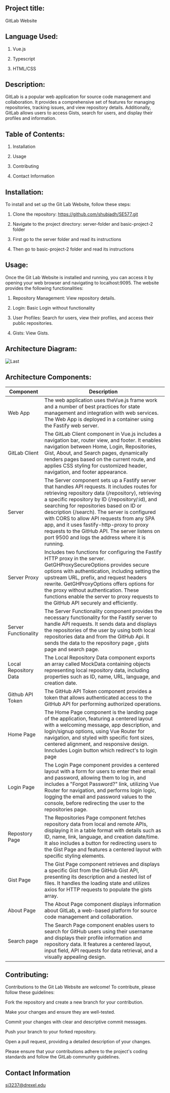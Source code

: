 **Project title:**
--------------------------------------------------------------------------------------------------------------------------------------------------------------------------------------------

 GitLab Website

**Language Used:**
--------------------------------------------------------------------------------------------------------------------------------------------------------------------------------------------

1. Vue.js

2. Typescript

3. HTML/CSS

**Description:** 
--------------------------------------------------------------------------------------------------------------------------------------------------------------------------------------------

GitLab is a popular web application  for source code management and collaboration. It provides a comprehensive set of features for managing repositories, tracking issues, and view repository details. Additionally, GitLab allows users to access Gists, search for users, and display their profiles and information.

**Table of Contents:**
--------------------------------------------------------------------------------------------------------------------------------------------------------------------------------------------

1. Installation

2. Usage

3. Contributing

4. Contact Information

**Installation:**
--------------------------------------------------------------------------------------------------------------------------------------------------------------------------------------------

To install and set up the Git Lab Website, follow these steps:

1. Clone the repository: https://github.com/shubjadh/SE577.git
 
2. Navigate to the project directory: server-folder and basic-project-2 folder

3. First go to the server folder and read its instructions

4. Then go to basic-project-2 folder and read its instructions

**Usage:**
--------------------------------------------------------------------------------------------------------------------------------------------------------------------------------------------

Once the Git Lab Website is installed and running, you can access it by opening your web browser and navigating to localhost:9095. The website provides the following functionalities:

1. Repository Management:  View repository details.
 
2. Login: Basic Login without functionality
 
3. User Profiles: Search for users, view their profiles, and access their public repositories.
 
4. Gists: View Gists.


**Architecture Diagram:**
--------------------------------------------------------------------------------------------------------------------------------------------------------------------------------------------



![Last](https://github.com/shubjadh/SE577/assets/114832019/52af8b5f-2f98-414b-8e3f-600d5c1ad016)




**Architecture Components:**
--------------------------------------------------------------------------------------------------------------------------------------------------------------------------------------------

| Component | Description |
|----------|----------|
| Web App  | The web application uses theVue.js frame work and a number of best practices for state management and integration with web services. The Web App is deployed in a                            container using the Fastify web server.|
| GitLab Client | The GitLab Client component in Vue.js includes a navigation bar, router view, and footer. It enables navigation between Home, Login, Repositories, Gist, About, and Search                   pages, dynamically renders pages based on the current route, and applies CSS styling for customized header, navigation, and footer appearance. |
| Server | The Server component sets up a Fastify server that handles API requests. It includes routes for retrieving repository data (/repository), retrieving a specific repository by ID            (/repository/:id), and searching for repositories based on ID or description (/search). The server is configured with CORS to allow API requests from any SPA app, and it uses              fastify-http-proxy to proxy requests to the GitHub API. The server listens on port 9500 and logs the address where it is running. |
| Server Proxy | Includes two functions for configuring the Fastify HTTP proxy in the server. GetGHProxySecureOptions provides secure options with authentication, including setting                          the upstream URL, prefix, and request headers rewrite. GetGHProxyOptions offers options for the proxy without authentication. These functions enable the server to                          proxy requests to the GitHub API securely and efficiently.|
| Server Functionality | The Server Functionality component provides the necessary functionality for the Fastify server to handle API requests. It sends data and displays the repositories                          of the user by using both local repositories data and  from the GitHub Api. It sends the data to the repository page , gists page and search page. |
| Local Repository Data | The Local Repository Data component exports an array called MockData containing objects representing local repository data, including properties such as ID, name,                           URL, language, and creation date. |
| Github API Token | The GitHub API Token component provides a token that allows authenticated access to the GitHub API for performing authorized operations. |
| Home Page | The Home Page component is the landing page of the application, featuring a centered layout with a welcoming message, app description, and login/signup options, using Vue                   Router for navigation, and styled with specific font sizes, centered alignment, and responsive design. Inncludes Login button which redirect's to login page |
| Login Page | The Login Page component provides a centered layout with a form for users to enter their email and password, allowing them to log in, and includes a "Forgot Password?" link,                utilizing Vue Router for navigation, and performs login logic, logging the email and password values to the console, before redirecting the user to the repositories page. |
| Repostory Page | The Repositories Page component fetches repository data from local and remote APIs, displaying it in a table format with details such as ID, name, link, language, and                      creation date/time. It also includes a button for redirecting users to the Gist Page and features a centered layout with specific styling elements. |
| Gist Page | The Gist Page component retrieves and displays a specific Gist from the GitHub Gist API, presenting its description and a nested list of files. It handles the loading state                 and utilizes axios for HTTP requests to populate the gists array. |
| About Page | The About Page component displays information about GitLab, a web-based platform for source code management and collaboration. |
| Search page | The Search Page component enables users to search for GitHub users using their username and displays their profile information and repository data. It features a                          centered layout, input field, API requests for data retrieval, and a visually appealing design. |




**Contributing:**
--------------------------------------------------------------------------------------------------------------------------------------------------------------------------------------------

Contributions to the Git Lab Website are welcome! To contribute, please follow these guidelines:

Fork the repository and create a new branch for your contribution.

Make your changes and ensure they are well-tested.

Commit your changes with clear and descriptive commit messages.

Push your branch to your forked repository.

Open a pull request, providing a detailed description of your changes.

Please ensure that your contributions adhere to the project's coding standards and follow the GitLab community guidelines.

**Contact Information**
--------------------------------------------------------------------------------------------------------------------------------------------------------------------------------------------

sj3237@drexel.edu
